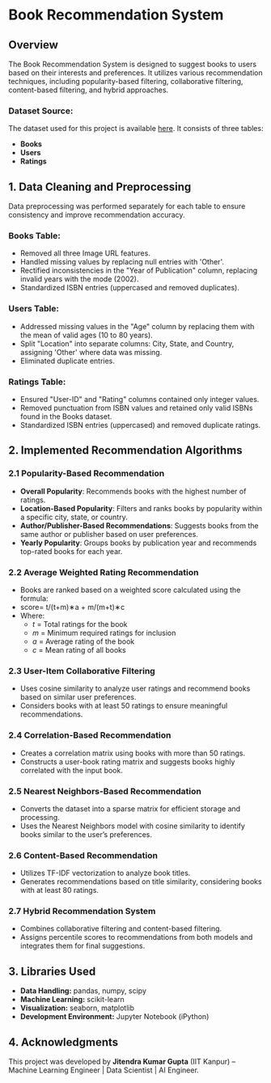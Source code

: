 # Book Recommendation System

## Overview
The Book Recommendation System is designed to suggest books to users based on their interests and preferences. It utilizes various recommendation techniques, including popularity-based filtering, collaborative filtering, content-based filtering, and hybrid approaches.

### Dataset Source:
The dataset used for this project is available [here](https://drive.google.com/drive/folders/1xv7na_E7hmg9OFKWGu1ZiO4v_ZPPodyc?usp=sharing). It consists of three tables:
- **Books**
- **Users**
- **Ratings**

## 1. Data Cleaning and Preprocessing
Data preprocessing was performed separately for each table to ensure consistency and improve recommendation accuracy.

### Books Table:
- Removed all three Image URL features.
- Handled missing values by replacing null entries with 'Other'.
- Rectified inconsistencies in the "Year of Publication" column, replacing invalid years with the mode (2002).
- Standardized ISBN entries (uppercased and removed duplicates).

### Users Table:
- Addressed missing values in the "Age" column by replacing them with the mean of valid ages (10 to 80 years).
- Split "Location" into separate columns: City, State, and Country, assigning 'Other' where data was missing.
- Eliminated duplicate entries.

### Ratings Table:
- Ensured "User-ID" and "Rating" columns contained only integer values.
- Removed punctuation from ISBN values and retained only valid ISBNs found in the Books dataset.
- Standardized ISBN entries (uppercased) and removed duplicate ratings.

## 2. Implemented Recommendation Algorithms

### 2.1 Popularity-Based Recommendation
- **Overall Popularity**: Recommends books with the highest number of ratings.
- **Location-Based Popularity**: Filters and ranks books by popularity within a specific city, state, or country.
- **Author/Publisher-Based Recommendations**: Suggests books from the same author or publisher based on user preferences.
- **Yearly Popularity**: Groups books by publication year and recommends top-rated books for each year.

### 2.2 Average Weighted Rating Recommendation
- Books are ranked based on a weighted score calculated using the formula:
- score= t/(t+m)∗a + m/(m+t)∗c
- Where:
  - *t* = Total ratings for the book
  - *m* = Minimum required ratings for inclusion
  - *a* = Average rating of the book
  - *c* = Mean rating of all books

### 2.3 User-Item Collaborative Filtering
- Uses cosine similarity to analyze user ratings and recommend books based on similar user preferences.
- Considers books with at least 50 ratings to ensure meaningful recommendations.

### 2.4 Correlation-Based Recommendation
- Creates a correlation matrix using books with more than 50 ratings.
- Constructs a user-book rating matrix and suggests books highly correlated with the input book.

### 2.5 Nearest Neighbors-Based Recommendation
- Converts the dataset into a sparse matrix for efficient storage and processing.
- Uses the Nearest Neighbors model with cosine similarity to identify books similar to the user’s preferences.

### 2.6 Content-Based Recommendation
- Utilizes TF-IDF vectorization to analyze book titles.
- Generates recommendations based on title similarity, considering books with at least 80 ratings.

### 2.7 Hybrid Recommendation System
- Combines collaborative filtering and content-based filtering.
- Assigns percentile scores to recommendations from both models and integrates them for final suggestions.

## 3. Libraries Used
- **Data Handling:** pandas, numpy, scipy
- **Machine Learning:** scikit-learn
- **Visualization:** seaborn, matplotlib
- **Development Environment:** Jupyter Notebook (iPython)

## 4. Acknowledgments
This project was developed by **Jitendra Kumar Gupta** (IIT Kanpur) – Machine Learning Engineer | Data Scientist | AI Engineer.

